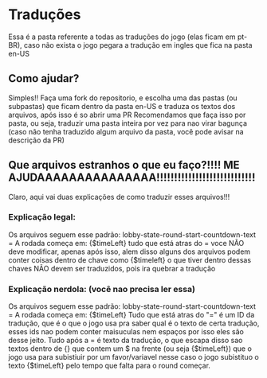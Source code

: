 # Traduções
Essa é a pasta referente a todas as traduções do jogo (elas ficam em pt-BR), caso não exista o jogo pegara a tradução em ingles que fica na pasta en-US

## Como ajudar?
Simples!! Faça uma fork do repositorio, e escolha uma das pastas (ou subpastas) que ficam dentro da pasta en-US e traduza os textos dos arquivos, após isso é so abrir uma PR
Recomendamos que faça isso por pasta, ou seja, traduzir uma pasta inteira por vez para nao virar bagunça (caso não tenha traduzido algum arquivo da pasta, você pode avisar na descrição da PR)

## Que arquivos estranhos o que eu faço?!!!! ME AJUDAAAAAAAAAAAAAAA!!!!!!!!!!!!!!!!!!!!!!!!!!!!
Claro, aqui vai duas explicações de como traduzir esses arquivos!!!

### Explicação legal:
Os arquivos seguem esse padrão:
lobby-state-round-start-countdown-text = A rodada começa em: {$timeLeft}
tudo que está atras do = voce NÃO deve modificar, apenas após isso, alem disso alguns dos arquivos podem conter coisas dentro de chave como {$timeleft} o que tiver dentro dessas chaves NÃO devem ser traduzidos, pois ira quebrar a tradução

### Explicação nerdola: (você nao precisa ler essa)
Os arquivos seguem esse padrão:
lobby-state-round-start-countdown-text = A rodada começa em: {$timeLeft}
Tudo que está atras do "=" é um ID da tradução, que é o que o jogo usa pra saber qual é o texto de certa tradução, esses ids nao podem conter maisuculas nem espaços por isso eles são desse jeito.
Tudo após a = é texto da tradução, o que escapa disso sao textos dentro de {} que contem um $ na frente (ou seja {$timeLeft}) que o jogo usa para subistiuir por um favor/variavel nesse caso o jogo subistituo o texto {$timeLeft} pelo tempo que falta para o round começar.
